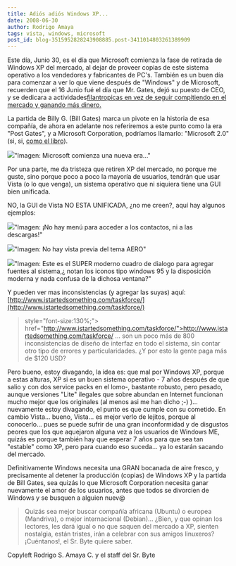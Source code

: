 ```yaml
---
title: Adiós adiós Windows XP...
date: 2008-06-30
author: Rodrigo Amaya
tags: vista, windows, microsoft
post_id: blog-3515952828243908885.post-3411014803261389909
---
```


Este día, Junio 30, es el día que Microsoft comienza la fase de retirada de Windows XP del mercado, al dejar de proveer copias de este sistema operativo a los vendedores y fabricantes de PC's. También es un buen día para comenzar a ver lo que viene después de "Windows" y de Microsoft, recuerden que el 16 Junio fué el día que Mr. Gates, dejó su puesto de CEO, y se dedicara a actividades[filantropicas en vez de seguir compitiendo en el mercado y ganando más dinero.](http://srbyte.blogspot.com/2008/02/la-estrategia-de-salida-de-bill-gates.html)

La partida de Billy G. (Bill Gates) marca un pivote en la historia de esa compañía, de ahora en adelante nos referiremos a este punto como la era "Post Gates", y a Microsoft Corporation, podríamos llamarlo: "Microsoft 2.0" (si, si, [como el libro](http://www.amazon.com/Microsoft-2-0-Plans-Relevant-Post-Gates/dp/0470191384)).

[![](http://bp0.blogger.com/_ayvorITawE4/SGj-uvOghgI/AAAAAAAAAyQ/Zd7zQDfUkv0/s400/msft20.jpg)](http://bp0.blogger.com/_ayvorITawE4/SGj-uvOghgI/AAAAAAAAAyQ/Zd7zQDfUkv0/s1600-h/msft20.jpg)"Imagen: Microsoft comienza una nueva era..."

Por una parte, me da tristeza que retiren XP del mercado, no porque me guste, sino porque poco a poco la mayoría de usuarios, tendrán que usar Vista (o lo que venga), un sistema operativo que ni siquiera tiene una GUI bien unificada.

NO, la GUI de Vista NO ESTA UNIFICADA, ¿no me creen?, aquí hay algunos ejemplos:

[![](http://bp0.blogger.com/_ayvorITawE4/SGj-tvOghdI/AAAAAAAAAx4/TDAAycfOyjU/s400/menucrap.jpg)](http://bp0.blogger.com/_ayvorITawE4/SGj-tvOghdI/AAAAAAAAAx4/TDAAycfOyjU/s1600-h/menucrap.jpg)"Imagen: ¡No hay menú para acceder a los contactos, ni a las descargas!"

[![](http://bp1.blogger.com/_ayvorITawE4/SGj-t_OgheI/AAAAAAAAAyA/K-FinzZjGrM/s400/nohayvistapreviaAERO.jpg)](http://bp1.blogger.com/_ayvorITawE4/SGj-t_OgheI/AAAAAAAAAyA/K-FinzZjGrM/s1600-h/nohayvistapreviaAERO.jpg)"Imagen: No hay vista previa del tema AERO"

[![](http://bp3.blogger.com/_ayvorITawE4/SGj-ufOghfI/AAAAAAAAAyI/dNbl96M1SDM/s400/agregarfuentes.jpg)](http://bp3.blogger.com/_ayvorITawE4/SGj-ufOghfI/AAAAAAAAAyI/dNbl96M1SDM/s1600-h/agregarfuentes.jpg)"Imagen: Este es el SUPER moderno cuadro de dialogo para agregar fuentes al sistema,¿ notan los iconos tipo windows 95 y la disposición moderna y nada confusa de la dichosa ventana?"

Y pueden ver mas inconsistencias (y agregar las suyas) aquí: [http://www.istartedsomething.com/taskforce/](http://www.istartedsomething.com/taskforce/)
> style="font-size:130%;"> href="http://www.istartedsomething.com/taskforce/">http://www.istartedsomething.com/taskforce/
... son un poco más de 800 inconsistencias de diseño de interfaz en todo el sistema, sin contar otro tipo de errores y particularidades. ¿Y por esto la gente paga más de $120 USD?

Pero bueno, estoy divagando, la idea es: que mal por Windows XP, porque a estas alturas, XP si es un buen sistema operativo - 7 años después de que salio y con dos service packs en el lomo-, bastante robusto, pero pesado, aunque versiones "Lite" ilegales que sobre abundan en Internet funcionan mucho mejor que los originales (al menos asi me han dicho ;-) )... nuevamente estoy divagando, el punto es que cumple con su cometido. En cambio Vista... bueno, Vista... es mejor verlo de lejitos, porque al conocerlo... pues se puede sufrir de una gran inconformidad y de disgustos peores que los que aquejaron alguna vez a los usuarios de Windows ME, quizás es porque también hay que esperar 7 años para que sea tan "estable" como XP, pero para cuando eso suceda... ya lo estarán sacando del mercado.

Definitivamente Windows necesita una GRAN bocanada de aire fresco, y precisamente al detener la producción (copias) de Windows XP y la partida de Bill Gates, sea quizás lo que Microsoft Corporation necesita ganar nuevamente el amor de los usuarios, antes que todos se divorcien de Windows y se busquen a alguien nuev@

> Quizás sea
> mejor buscar compañía africana (Ubuntu) o europea (Mandriva), o mejor internacional
> (Debian)...
¿Bien, y que opinan los lectores, les dará igual o no que saquen del mercado a XP, sienten nostalgia, están tristes, irán a celebrar con sus amigos linuxeros? ¡Cuéntanos!, el Sr. Byte quiere saber.

Copyleft Rodrigo S. Amaya C. y el staff del Sr. Byte